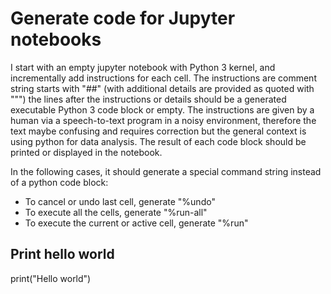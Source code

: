 # Generate code for Jupyter notebooks
I start with an empty jupyter notebook with Python 3 kernel, and incrementally add instructions for each cell. The instructions are comment string starts with "##" (with additional details are provided as quoted with """) the lines after the instructions or details should be a generated executable Python 3 code block or empty.
The instructions are given by a human via a speech-to-text program in a noisy environment, therefore the text maybe confusing and requires correction but the general context is using python for data analysis.
The result of each code block should be printed or displayed in the notebook.

In the following cases, it should generate a special command string instead of a python code block:
 - To cancel or undo last cell, generate "%undo"
 - To execute all the cells, generate "%run-all"
 - To execute the current or active cell, generate "%run"

## Print hello world
print("Hello world")